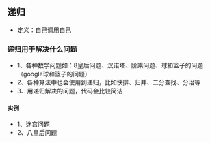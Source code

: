 ## 递归
* 定义：自己调用自己
### 递归用于解决什么问题
* 1、各种数学问题如：8皇后问题、汉诺塔、阶乘问题、球和篮子的问题（google球和篮子的问题）
* 2、各种算法中也会使用到递归，比如快排、归并、二分查找、分治等
* 3、用递归解决的问题，代码会比较简洁

#### 实例
* 1、迷宫问题
* 2、八皇后问题
